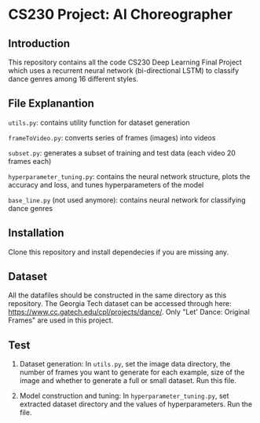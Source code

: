 # CS230 Project: AI Choreographer

## Introduction
This repository contains all the code CS230 Deep Learning Final Project which uses a recurrent neural network (bi-directional LSTM) to classify dance genres among 16 different styles.

## File Explanantion

`utils.py`: contains utility function for dataset generation

`frameToVideo.py`: converts series of frames (images) into videos

`subset.py`: generates a subset of training and test data (each video 20 frames each)

`hyperparameter_tuning.py`: contains the neural network structure, plots the accuracy and loss, and tunes hyperparameters of the model

`base_line.py` (not used anymore): contains neural network for classifying dance genres

## Installation
Clone this repository and install dependecies if you are missing any.

## Dataset
All the datafiles should be constructed in the same directory as this repository. The Georgia Tech dataset can be accessed through here: https://www.cc.gatech.edu/cpl/projects/dance/. Only "Let' Dance: Original Frames" are used in this project.

## Test
1. Dataset generation: In `utils.py`, set the image data directory, the number of frames you want to generate for each example, size of the image and whether to generate a full or small dataset. Run this file.

2. Model construction and tuning: In `hyperparameter_tuning.py`, set extracted dataset directory and the values of hyperparameters. Run the file.
